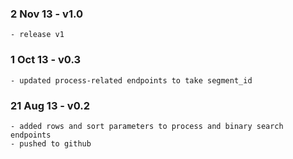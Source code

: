 ### 2 Nov 13 - v1.0
    - release v1 

### 1 Oct 13 - v0.3
    - updated process-related endpoints to take segment_id

### 21 Aug 13 - v0.2
    - added rows and sort parameters to process and binary search endpoints
    - pushed to github

